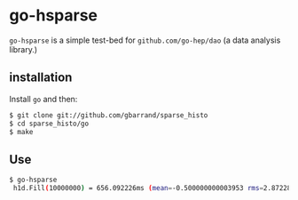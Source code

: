 go-hsparse
==========

`go-hsparse` is a simple test-bed for `github.com/go-hep/dao` (a data
analysis library.)

## installation

Install `go` and then:

```sh
$ git clone git://github.com/gbarrand/sparse_histo
$ cd sparse_histo/go
$ make
```

## Use

```sh
$ go-hsparse
 h1d.Fill(10000000) = 656.092226ms (mean=-0.500000000003953 rms=2.8722813232916278)
```
